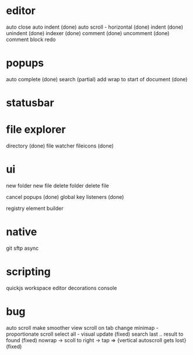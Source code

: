 # editor
auto close
auto indent (done)
auto scroll - horizontal (done)
indent (done)
unindent (done)
indexer (done)
comment (done)
uncomment (done)
comment block
redo

# popups
auto complete (done)
search (partial) 
add wrap to start of document (done)

# statusbar

# file explorer
directory (done)
file watcher
fileicons (done)

# ui
new folder
new file
delete folder
delete file

cancel popups (done)
global key listeners (done)

registry
element
builder

# native
git
sftp
async

# scripting
quickjs
workspace
editor
decorations
console

# bug
auto scroll make smoother
view scroll on tab change
minimap - proportionate scroll
select all - visual update (fixed)
search last .. result to found (fixed)
nowrap -> scoll to right -> tap => {vertical autoscroll gets lost} (fixed)

